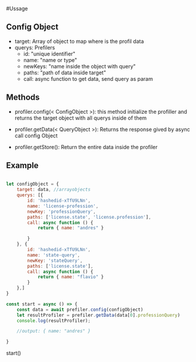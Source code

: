#Ussage

## Config Object 
 * target: Array of object to map where is the profil data 
 * querys: Prefilers
   * id: "unique identifier"
   * name: "name or type"
   * newKeys: "name inside the object with query"
   * paths: "path of data inside target"
   * call: async function to get data, send query as param
   
   
## Methods 

* profiler.config(< ConfigObject >): this method initialize the profiller and returns the target object with all querys inside of them

* profiler.getData(< QueryObject >): Returns the response gived by async call config Object

* profiler.getStore(): Return the entire data inside the profiler


## Example
   
   
```js

let configObject = {
    target: data, //arrayobjects
    querys: [{
        id: 'hashedid-xTfU9LNn',
        name: 'license-profession',
        newKey: 'professionQuery',
        paths: ['license.state', 'license.profession'],
        call: async function () {
            return { name: "andres" }

        }
    }, {
        id: 'hashedid-xTfU9LNn',
        name: 'state-query',
        newKey: 'stateQuery',
        paths: ['license.state'],
        call: async function () {
            return { name: "flavio" }
        }
    },]
}

const start = async () => {
    const data = await prefiler.config(configObject)
    let resultProfiler = prefiler.getData(data[0].professionQuery)
    console.log(resultProfiler);

    //output: { name: "andres" }

}
```
start()
